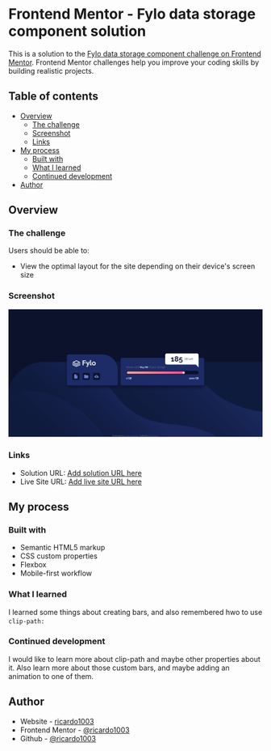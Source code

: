 # Frontend Mentor - Fylo data storage component solution

This is a solution to the [Fylo data storage component challenge on Frontend Mentor](https://www.frontendmentor.io/challenges/fylo-data-storage-component-1dZPRbV5n). Frontend Mentor challenges help you improve your coding skills by building realistic projects. 

## Table of contents

- [Overview](#overview)
  - [The challenge](#the-challenge)
  - [Screenshot](#screenshot)
  - [Links](#links)
- [My process](#my-process)
  - [Built with](#built-with)
  - [What I learned](#what-i-learned)
  - [Continued development](#continued-development)
- [Author](#author)

## Overview

### The challenge

Users should be able to:

- View the optimal layout for the site depending on their device's screen size

### Screenshot

![alt text](./images/image.png)

### Links

- Solution URL: [Add solution URL here](https://www.frontendmentor.io/profile/ricardo1003/solutions)
- Live Site URL: [Add live site URL here](https://ricardo1003.github.io/Fylo-data-storage-component/)

## My process

### Built with

- Semantic HTML5 markup
- CSS custom properties
- Flexbox
- Mobile-first workflow

### What I learned

I learned some things about creating bars, and also remembered hwo to use ```clip-path:```

### Continued development

I would like to learn more about clip-path and maybe other properties about it. Also learn more about those custom bars, and maybe adding an animation to one of them.

## Author

- Website - [ricardo1003](https://www.your-site.com)
- Frontend Mentor - [@ricardo1003](https://www.frontendmentor.io/profile/ricardo1003)
- Github - [@ricardo1003](https://www.Github.com/ricardo1003)